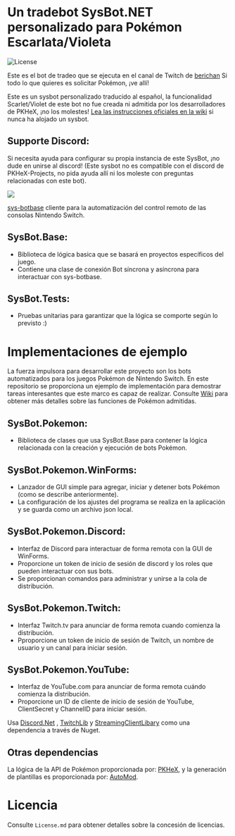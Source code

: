 # Un tradebot SysBot.NET personalizado para Pokémon Escarlata/Violeta
![License](https://img.shields.io/badge/License-AGPLv3-blue.svg)

Este es el bot de tradeo que se ejecuta en el canal de Twitch de [berichan](https://twitch.tv/berichandev/)
Si todo lo que quieres es solicitar Pokémon, ¡ve allí!

Este es un sysbot personalizado traducido al español, la funcionalidad Scarlet/Violet de este bot no fue creada ni admitida por los desarrolladores de PKHeX, ¡no los molestes!
[Lea las instrucciones oficiales en la wiki](https://github.com/kwsch/SysBot.NET/wiki/Bot-Startup-Details) si nunca ha alojado un sysbot.

## Supporte Discord:

Si necesita ayuda para configurar su propia instancia de este SysBot, ¡no dude en unirse al discord! (Este sysbot no es compatible con el discord de PKHeX-Projects, no pida ayuda allí ni los moleste con preguntas relacionadas con este bot).

[<img src="https://canary.discordapp.com/api/guilds/771477382409879602/widget.png?style=banner2">](https://discord.gg/berichan)

[sys-botbase](https://github.com/olliz0r/sys-botbase) cliente para la automatización del control remoto de las consolas Nintendo Switch.

## SysBot.Base:
- Biblioteca de lógica basica que se basará en proyectos específicos del juego.
- Contiene una clase de conexión Bot síncrona y asíncrona para interactuar con sys-botbase.

## SysBot.Tests:
- Pruebas unitarias para garantizar que la lógica se comporte según lo previsto :)

# Implementaciones de ejemplo

La fuerza impulsora para desarrollar este proyecto son los bots automatizados para los juegos Pokémon de Nintendo Switch. En este repositorio se proporciona un ejemplo de implementación para demostrar tareas interesantes que este marco es capaz de realizar. Consulte [Wiki](https://github.com/kwsch/SysBot.NET/wiki) para obtener más detalles sobre las funciones de Pokémon admitidas.

## SysBot.Pokemon:
- Biblioteca de clases que usa SysBot.Base para contener la lógica relacionada con la creación y ejecución de bots Pokémon.

## SysBot.Pokemon.WinForms:
- Lanzador de GUI simple para agregar, iniciar y detener bots Pokémon (como se describe anteriormente).
- La configuración de los ajustes del programa se realiza en la aplicación y se guarda como un archivo json local.

## SysBot.Pokemon.Discord:
- Interfaz de Discord para interactuar de forma remota con la GUI de WinForms.
- Proporcione un token de inicio de sesión de discord y los roles que pueden interactuar con sus bots.
- Se proporcionan comandos para administrar y unirse a la cola de distribución.

## SysBot.Pokemon.Twitch:
- Interfaz Twitch.tv para anunciar de forma remota cuando comienza la distribución.
- Pproporcione un token de inicio de sesión de Twitch, un nombre de usuario y un canal para iniciar sesión.

## SysBot.Pokemon.YouTube:
- Interfaz de YouTube.com para anunciar de forma remota cuándo comienza la distribución.
- Proporcione un ID de cliente de inicio de sesión de YouTube, ClientSecret y ChannelID para iniciar sesión.

Usa [Discord.Net](https://github.com/discord-net/Discord.Net) , [TwitchLib](https://github.com/TwitchLib/TwitchLib) y [StreamingClientLibary](https://github.com/SaviorXTanren/StreamingClientLibrary) como una dependencia a través de Nuget.

## Otras dependencias
La lógica de la API de Pokémon proporcionada por: [PKHeX](https://github.com/kwsch/PKHeX/), y la generación de plantillas es proporcionada por: [AutoMod](https://github.com/architdate/PKHeX-Plugins/).

# Licencia
Consulte `License.md` para obtener detalles sobre la concesión de licencias.
